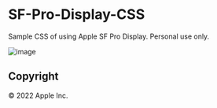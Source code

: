 # SF-Pro-Display-CSS
Sample CSS of using Apple SF Pro Display. Personal use only.

![image](https://user-images.githubusercontent.com/54872601/216801939-109baf13-6fa7-464d-b457-7c0960f70e63.png)

## Copyright
© 2022 Apple Inc.
